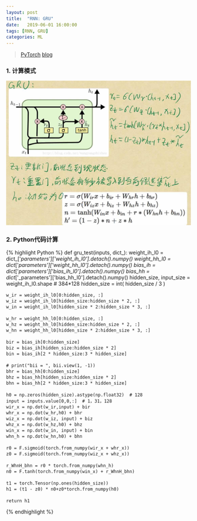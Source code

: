 ```yaml
---
layout: post
title:  "RNN: GRU"
date:   2019-06-01 16:00:00
tags: [RNN, GRU]
categories: ML
---
```


> [PyTorch](https://pytorch.org/docs/stable/_modules/torch/nn/modules/rnn.html#GRUCell)
> [blog](https://www.jianshu.com/p/b942e65cb0a3)

### 1. 计算模式
![gru](/res/gru.jpg)

### 2. Python代码计算
{% highlight Python %}
def gru_test(inputs, dict_):
    weight_ih_l0 = dict_['_parameters']['weight_ih_l0'].detach().numpy()
    weight_hh_l0 = dict_['_parameters']['weight_hh_l0'].detach().numpy()
    bias_ih = dict_['_parameters']['bias_ih_l0'].detach().numpy()
    bias_hh = dict_['_parameters']['bias_hh_l0'].detach().numpy()
    hidden_size, input_size = weight_ih_l0.shape  # 384*128
    hidden_size = int( hidden_size / 3 )

    w_ir = weight_ih_l0[0:hidden_size, :]
    w_iz = weight_ih_l0[hidden_size:hidden_size * 2, :]
    w_in = weight_ih_l0[hidden_size * 2:hidden_size * 3, :]

    w_hr = weight_hh_l0[0:hidden_size, :]
    w_hz = weight_hh_l0[hidden_size:hidden_size * 2, :]
    w_hn = weight_hh_l0[hidden_size * 2:hidden_size * 3, :]

    bir = bias_ih[0:hidden_size]
    biz = bias_ih[hidden_size:hidden_size * 2]
    bin = bias_ih[2 * hidden_size:3 * hidden_size]

    # print("bii = ", bii.view(1, -1))
    bhr = bias_hh[0:hidden_size]
    bhz = bias_hh[hidden_size:hidden_size * 2]
    bhn = bias_hh[2 * hidden_size:3 * hidden_size]

    h0 = np.zeros(hidden_size).astype(np.float32)  # 128
    input = inputs.value[0,0,:]  # 1，31，128
    wir_x = np.dot(w_ir,input) + bir
    whr_x = np.dot(w_hr,h0) + bhr
    wiz_x = np.dot(w_iz, input) + biz
    whz_x = np.dot(w_hz,h0) + bhz
    win_x = np.dot(w_in, input) + bin
    whn_h = np.dot(w_hn,h0) + bhn

    r0 = F.sigmoid(torch.from_numpy(wir_x + whr_x))
    z0 = F.sigmoid(torch.from_numpy(wiz_x + whz_x))

    r_WhnH_bhn = r0 * torch.from_numpy(whn_h)
    n0 = F.tanh(torch.from_numpy(win_x) + r_WhnH_bhn)

    t1 = torch.Tensor(np.ones(hidden_size))
    h1 = (t1 - z0) * n0+z0*torch.from_numpy(h0)

    return h1
{% endhighlight %}
